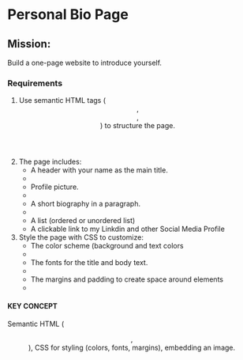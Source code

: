 <h1> Personal Bio Page </h1>
<h2> Mission: </h2>
<p> Build a one-page website to introduce yourself. </p>
<h3> Requirements</h3>
<ol>
  <li> Use semantic HTML tags (<header>, <section>, <footer>) to structure the page. </li>
  <li>The page includes: 
      <ul>
            <li> A header with your name as the main title.<li>
            <li> Profile picture.<li>
            <li>  A short biography in a paragraph.<li>
            <li> A list (ordered or unordered list) </li>
            <li> A clickable link to my Linkdin and other Social Media Profile </li>
        </ul>
   </li>
    <li> Style the page with CSS to customize:
      <ul>
            <li> The color scheme (background and text colors<li>
            <li> The fonts for the title and body text.<li>
            <li>  The margins and padding to create space around elements<li>
        </ul>
   </li>
</ol>
<h4> <b> KEY CONCEPT </b></h4>
<p>  Semantic HTML (<header>, <section>), CSS for styling (colors, fonts, 
margins), embedding an image.</p>
